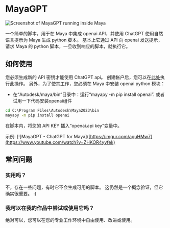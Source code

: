 # MayaGPT

![Screenshot of MayaGPT running inside Maya](https://i.ibb.co/ynW6b2j/Capturar.png)

一个简单的脚本，用于在 Maya 中集成 openai API，并使用 ChatGPT 使用自然语言提示为 Maya 生成 python 脚本。 
基本上它通过 API 向 openai 发送提示，请求 Maya 的 python 脚本，一旦收到响应的脚本，就执行它。

## 如何使用
您必须生成新的 API 密钥才能使用 ChatGPT api。 创建帐户后，您可以在[此处](https://platform.openai.com/account/api-keys)执行此操作。
另外，为了使其工作，您必须在 Maya 中安装 openai python 模块：
- 在“Autodesk/maya/bin”目录中：运行“mayapy -m pip install openai”.
或者试用一下代码安装openai组件
```bat
cd C:\Program Files\Autodesk\Maya2023\bin
mayapy -m pip install openai
```

在脚本内，将您的 API KEY 插入“openai.api key”变量中。

示例:
[![MayaGPT - ChatGPT for Maya]([https://imgur.com/aguHMw7](https://www.youtube.com/watch?v=ZHKOR4yvfek)
## 常问问题
### 实用吗？
不，存在一些问题，有时它不会生成可用的脚本。 这仍然是一个概念验证，但它确实很重要。 :)

### 我可以在我的作品中尝试或使用它吗？
绝对可以，您可以在您的专业工作环境中自由使用、改进或使用。
